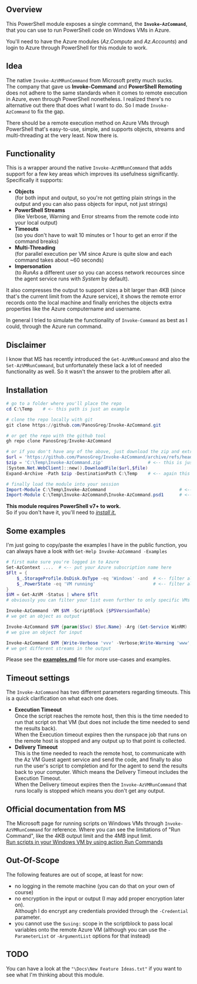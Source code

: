 

## Overview

This PowerShell module exposes a single command, the **`Invoke-AzCommand`**,  that you can use to run PowerShell code on Windows VMs in Azure.

You'll need to have the Azure modules (_Az.Compute_ and _Az.Accounts_) and login to Azure through PowerShell for this module to work.

## Idea

The native `Invoke-AzVMRunCommand` from Microsoft pretty much sucks.  
The company that gave us **Invoke-Command** and **PowerShell Remoting** does not adhere to the same standards when it comes to remote execution in Azure, even through PowerShell nonetheless. I realized there's no alternative out there that does what I want to do. So I made `Invoke-AzCommand` to fix the gap.

There should be a remote execution method on Azure VMs through PowerShell that's easy-to-use, simple, and supports objects, streams and multi-threading at the very least. Now there is.


## Functionality

This is a wrapper around the native `Invoke-AzVMRunCommand` that adds support for a few key areas which improves its usefulness significantly.  
Specifically it supports:
- **Objects**  
(for both input and output, so you're not getting plain strings in the output and you can also pass objects for input, not just strings)
- **PowerShell Streams**  
(like Verbose, Warning and Error streams from the remote code into your local output)
- **Timeouts**  
(so you don't have to wait 10 minutes or 1 hour to get an error if the command breaks)
- **Multi-Threading**  
(for parallel execution per VM since Azure is quite slow and each command takes about ~60 seconds)
- **Impersonation**  
(to _RunAs_ a different user so you can access network recources since the agent service runs with _System_ by default).

It also compresses the output to support sizes a bit larger than 4KB (since that's the current limit from the Azure service), it shows the remote error records onto the local machine and finally enriches the objects extra properties like the Azure computername and username.

In general I tried to simulate the functionality of `Invoke-Command` as best as I could, through the Azure run command.

## Disclaimer

I know that MS has recently introduced the `Get-AzVMRunCommand` and also the `Set-AzVMRunCommand`, but unfortunately these lack a lot of needed functionality as well. So it wasn't the answer to the problem after all.

## Installation

```PowerShell
# go to a folder where you'll place the repo
cd C:\Temp    # <- this path is just an example 

# clone the repo locally with git
git clone https://github.com/PanosGreg/Invoke-AzCommand.git

# or get the repo with the github tool
gh repo clone PanosGreg/Invoke-AzCommand

# or if you don't have any of the above, just download the zip and extract it locally
$url = 'https://github.com/PanosGreg/Invoke-AzCommand/archive/refs/heads/master.zip'
$zip = 'C:\Temp\Invoke-AzCommand.zip'                 # <-- this is just an example path, place it wherever you want
[System.Net.WebClient]::new().DownloadFile($url,$file)
Expand-Archive -Path $zip -DestinationPath C:\Temp    # <-- again this path is just an example

# finally load the module into your session
Import-Module C:\Temp\Invoke-AzCommand                            # <-- you can import using just the folder name
Import-Module C:\Temp\Invoke-AzCommand\Invoke-AzCommand.psd1      # <-- OR you can import it using the .psd1 file 
```
**This module requires PowerShell v7+ to work.**  
So if you don't have it, you'll need to _[install it.](https://learn.microsoft.com/en-us/powershell/scripting/install/installing-powershell-on-windows)_

## Some examples

I'm just going to copy/paste the examples I have in the public function, you can always have a look with `Get-Help Invoke-AzCommand -Examples`

```PowerShell
# first make sure you're logged in to Azure
Set-AzContext ....  # <-- put your Azure subscription name here
$Flt = {
    $_.StorageProfile.OsDisk.OsType -eq 'Windows' -and  # <-- filter all windows VMs
    $_.PowerState -eq 'VM running'                      # <-- filter all running VMs
}
$VM = Get-AzVM -Status | where $flt   
# obviously you can filter your list even further to only specific VMs if you want

Invoke-AzCommand -VM $VM -ScriptBlock {$PSVersionTable}
# we get an object as output

Invoke-AzCommand $VM {param($Svc) $Svc.Name} -Arg (Get-Service WinRM)
# we give an object for input

Invoke-AzCommand $VM {Write-Verbose 'vvv' -Verbose;Write-Warning 'www';Write-Output 'aaa'}
# we get different streams in the output
```
Please see the [**examples.md**](./examples.md) file for more use-cases and examples.

## Timeout settings

The `Invoke-AzCommand` has two different parameters regarding timeouts. This is a quick clarification on what each one does.
- **Execution Timeout**  
Once the script reaches the remote host, then this is the time needed to run that script on that VM (but does not include the time needed to send the results back).  
When the Execution timeout expires then the runspace job that runs on the remote host is stopped and any output up to that point is collected.
- **Delivery Timeout**  
This is the time needed to reach the remote host, to communicate with the Az VM Guest agent service and send the code, and finally to also run the user's script to completion and for the agent to send the results back to your computer. Which means the Delivery Timeout includes the Execution Timeout.  
When the Delivery timeout expires then the `Invoke-AzVMRunCommand` that runs locally is stopped which means you don't get any output.


## Official documentation from MS

The Microsoft page for running scripts on Windows VMs through `Invoke-AzVMRunCommand` for reference. Where you can see the limitations of "Run Command", like the 4KB output limit and the 4MB input limit.  
[Run scripts in your Windows VM by using action Run Commands](https://learn.microsoft.com/en-us/azure/virtual-machines/windows/run-command)

## Out-Of-Scope

The following features are out of scope, at least for now:

- no logging in the remote machine (you can do that on your own of course)
- no encryption in the input or output (I may add proper encryption later on).  
  Although I do encrypt any credentials provided through the `-Credential` parameter.
- you cannot use the `$using:` scope in the scriptblock to pass local variables onto the remote Azure VM (although you can use the `-ParameterList` or `-ArgumentList` options for that instead)

## TODO

You can have a look at the `"\Docs\New Feature Ideas.txt"` if you want to see what I'm thinking about this module.

